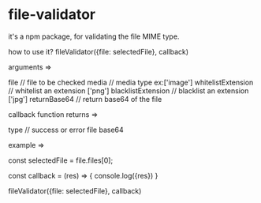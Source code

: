 # file-validator

it's a npm package, for validating the file MIME type.

how to use it?
fileValidator({file: selectedFile}, callback)



arguments =>

file // file to be checked
media // media type ex:['image']
whitelistExtension // whitelist an extension ['png']
blacklistExtension // blacklist an extension ['jpg']
returnBase64 // return base64 of the file



callback function returns =>

type // success or error
file
base64



example =>

const selectedFile = file.files[0];

const callback = (res) => {
console.log({res})
}

fileValidator({file: selectedFile}, callback)
